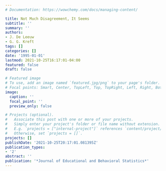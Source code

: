 ```yaml
---
# Documentation: https://wowchemy.com/docs/managing-content/

title: Not Much Disagreement, It Seems
subtitle: ''
summary: ''
authors:
- J. De Leeuw
- G. G. Kreft
tags: []
categories: []
date: '1995-01-01'
lastmod: 2021-10-25T16:17:01-04:00
featured: false
draft: false

# Featured image
# To use, add an image named `featured.jpg/png` to your page's folder.
# Focal points: Smart, Center, TopLeft, Top, TopRight, Left, Right, BottomLeft, Bottom, BottomRight.
image:
  caption: ''
  focal_point: ''
  preview_only: false

# Projects (optional).
#   Associate this post with one or more of your projects.
#   Simply enter your project's folder or file name without extension.
#   E.g. `projects = ["internal-project"]` references `content/project/deep-learning/index.md`.
#   Otherwise, set `projects = []`.
projects: []
publishDate: '2021-10-25T20:17:01.081395Z'
publication_types:
- '2'
abstract: ''
publication: '*Journal of Educational and Behavioral Statistics*'
---
```


